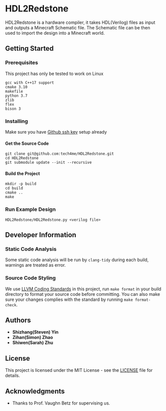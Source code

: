 # HDL2Redstone

HDL2Redstone is a hardware compiler, it takes HDL(Verilog) files as input and outputs a Minecraft Schematic file. The Schematic file can be then used to import the design into a Minecraft world.

## Getting Started

### Prerequisites

This project has only be tested to work on Linux

```
gcc with C++17 support
cmake 3.10
makefile
python 3.7
zlib
flex
bison 3
```

### Installing

Make sure you have [Github ssh key](https://help.github.com/en/articles/connecting-to-github-with-ssh) setup already

#### Get the Source Code

```
git clone git@github.com:tech4me/HDL2Redstone.git
cd HDL2Redstone
git submodule update --init --recursive
```

#### Build the Project

```
mkdir -p build
cd build
cmake ..
make
```

### Run Example Design

```
HDL2Redstone/HDL2Redstone.py <verilog file>
```

## Developer Information

### Static Code Analysis

Some static code analysis will be run by `clang-tidy` during each build, warnings are treated as error.

### Source Code Styling

We use [LLVM Coding Standards](https://llvm.org/docs/CodingStandards.html) in this project, run `make format` in your build directory to format your source code before committing. You can also make sure your changes complies with the standard by running `make format-check`.

## Authors

* **Shizhang(Steven) Yin**
* **Zihan(Simon) Zhao**
* **Shiwen(Sarah) Zhu**

## License

This project is licensed under the MIT License - see the [LICENSE](LICENSE) file for details.

## Acknowledgments

* Thanks to Prof. Vaughn Betz for supervising us.
